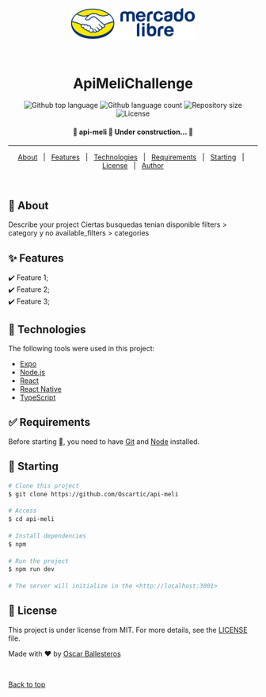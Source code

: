 <div align="center" id="top"> 
  <img src="./src/assets/mercado-libre-logo.svg" alt="Meli Challenge" width="250" />

  &#xa0;

  <!-- <a href="https://melichallenge.netlify.app">Demo</a> -->
</div>

<h1 align="center">ApiMeliChallenge</h1>

<p align="center">
  <img alt="Github top language" src="https://img.shields.io/github/languages/top/Oscartic/api-meli?color=56BEB8">

  <img alt="Github language count" src="https://img.shields.io/github/languages/count/Oscartic/api-meli?color=56BEB8">

  <img alt="Repository size" src="https://img.shields.io/github/repo-size/Oscartic/api-meli?color=56BEB8">

  <img alt="License" src="https://img.shields.io/github/license/Oscartic/api-meli?color=56BEB8">

  <!-- <img alt="Github issues" src="https://img.shields.io/github/issues/Oscartic/api-meli?color=56BEB8" /> -->

  <!-- <img alt="Github forks" src="https://img.shields.io/github/forks/Oscartic/api-meli?color=56BEB8" /> -->

  <!-- <img alt="Github stars" src="https://img.shields.io/github/stars/Oscartic/api-meli?color=56BEB8" /> -->
</p>

<!-- Status -->

<h4 align="center"> 
	🚧  api-meli 🚀 Under construction...  🚧
</h4> 

<hr>

<p align="center">
  <a href="#dart-about">About</a> &#xa0; | &#xa0; 
  <a href="#sparkles-features">Features</a> &#xa0; | &#xa0;
  <a href="#rocket-technologies">Technologies</a> &#xa0; | &#xa0;
  <a href="#white_check_mark-requirements">Requirements</a> &#xa0; | &#xa0;
  <a href="#checkered_flag-starting">Starting</a> &#xa0; | &#xa0;
  <a href="#memo-license">License</a> &#xa0; | &#xa0;
  <a href="https://github.com/{{YOUR_GITHUB_USERNAME}}" target="_blank">Author</a>
</p>

<br>

## :dart: About ##

Describe your project
Ciertas busquedas tenian disponible filters > category y no available_filters > categories  

## :sparkles: Features ##

:heavy_check_mark: Feature 1;\
:heavy_check_mark: Feature 2;\
:heavy_check_mark: Feature 3;

## :rocket: Technologies ##

The following tools were used in this project:

- [Expo](https://expo.io/)
- [Node.js](https://nodejs.org/en/)
- [React](https://pt-br.reactjs.org/)
- [React Native](https://reactnative.dev/)
- [TypeScript](https://www.typescriptlang.org/)

## :white_check_mark: Requirements ##

Before starting :checkered_flag:, you need to have [Git](https://git-scm.com) and [Node](https://nodejs.org/en/) installed.

## :checkered_flag: Starting ##

```bash
# Clone this project
$ git clone https://github.com/Oscartic/api-meli

# Access
$ cd api-meli

# Install dependencies
$ npm

# Run the project
$ npm run dev

# The server will initialize in the <http://localhost:3001>
```

## :memo: License ##

This project is under license from MIT. For more details, see the [LICENSE](LICENSE.md) file.


Made with :heart: by <a href="https://github.com/Oscartic" target="_blank">Oscar Ballesteros</a>

&#xa0;

<a href="#top">Back to top</a>
